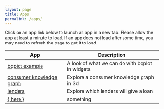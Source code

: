 ```yaml
---
layout: page
title: Apps
permalink: /apps/
---
```


Click on an app link below to launch an app in a new tab.  Please allow the app at least a minute to load.  If an app does not load after some time, you may need to refresh the page to get it to load.

| App | Description |
|-------|--------|
| [bqplot example](http://apps.scottlittle.org/voila/render/bqplot.ipynb) | A look of what we can do with bqplot in widgets |
| [consumer knowledge graph](http://apps.scottlittle.org/voila/render/consumer%20knowledge%20graph.ipynb)| Explore a consumer knowledge graph in 3d |
| [lenders](http://apps.scottlittle.org/voila/render/lenders/lenders.ipynb) | Explore which lenders will give a loan |
| <a href="{ example.com }" target="_blank">{ here }</a> | something |
